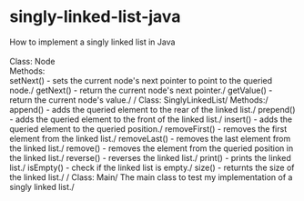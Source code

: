 # singly-linked-list-java
How to implement a singly linked list in Java\
\
Class: Node\
  Methods:\
    setNext() - sets the current node's next pointer to point to the queried node./
    getNext() - return the current node's next pointer./
    getValue() - return the current node's value./
  /
Class: SinglyLinkedList/
  Methods:/
    append() - adds the queried element to the rear of the linked list./
    prepend() - adds the queried element to the front of the linked list./
    insert() - adds the queried element to the queried position./
    removeFirst() - removes the first element from the linked list./
    removeLast() - removes the last element from the linked list./
    remove() - removes the element from the queried position in the linked list./
    reverse() - reverses the linked list./
    print() - prints the linked list./
    isEmpty() - check if the linked list is empty./
    size() - returnts the size of the linked list./
    /
Class: Main/
  The main class to test my implementation of a singly linked list./
